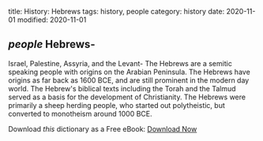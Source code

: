 title: History: Hebrews
tags: history, people
category: history
date: 2020-11-01
modified: 2020-11-01

## _people_  Hebrews-
Israel, Palestine, Assyria, and the Levant-
The
Hebrews are a semitic speaking people with origins on the Arabian
Peninsula.  The Hebrews have origins as far back as   1600
BCE,
 and are still prominent in the modern day world.   The Hebrew's
biblical texts including the Torah and the Talmud served as a basis
for the development of Christianity.   The Hebrews were primarily a
sheep herding people, who started out polytheistic, but converted to
monotheism around   1000 BCE.


Download *this* dictionary as a Free eBook: [Download Now]({static}static/CairnsHistoryDictionary.pdf)

